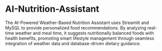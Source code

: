 # AI-Nutrition-Assistant
The AI-Powered Weather-Based Nutrition Assistant uses Streamlit and MySQL to provide personalized food recommendations. By analyzing real-time weather and meal time, it suggests nutritionally balanced foods with health benefits, promoting smart lifestyle management through seamless integration of weather data and database-driven dietary guidance.
